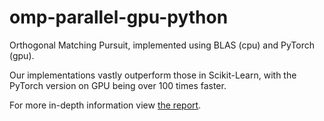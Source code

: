 # omp-parallel-gpu-python
Orthogonal Matching Pursuit, implemented using BLAS (cpu) and PyTorch (gpu).

Our implementations vastly outperform those in Scikit-Learn, with the PyTorch version on GPU being over 100 times faster.

For more in-depth information view [the report](https://github.com/Ariel5/omp-parallel-gpu-python/blob/main/Compressed_Sensing_Report.pdf).
